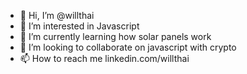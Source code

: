 - 👋 Hi, I’m @willthai
- 👀 I’m interested in Javascript
- 🌱 I’m currently learning how solar panels work
- 💞️ I’m looking to collaborate on javascript with crypto
- 📫 How to reach me linkedin.com/willthai

<!---
willthai/willthai is a ✨ special ✨ repository because its `README.md` (this file) appears on your GitHub profile.
You can click the Preview link to take a look at your changes.
--->
